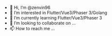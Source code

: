 - 👋 Hi, I’m @zenvin96
- 👀 I’m interested in Flutter/Vue3/Phaser 3/Golang
- 🌱 I’m currently learning Flutter/Vue3/Phaser 3
- 💞️ I’m looking to collaborate on ...
- 📫 How to reach me ...

<!---
zenvin96/zenvin96 is a ✨ special ✨ repository because its `README.md` (this file) appears on your GitHub profile.
You can click the Preview link to take a look at your changes.
--->
